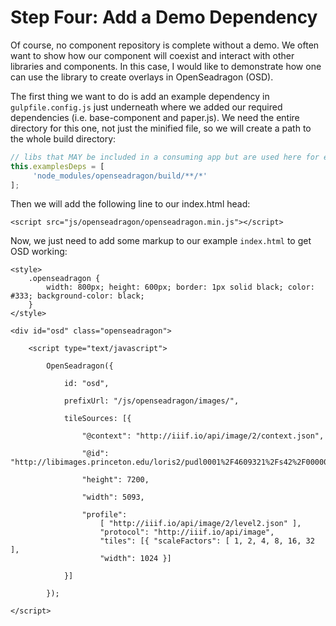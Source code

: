 # Step Four:  Add a Demo Dependency

Of course, no component repository is complete without a demo.  We often want to show how our component will coexist and interact with other libraries and components.  In this case, I would like to demonstrate how one can use the library to create overlays in OpenSeadragon \(OSD\).

The first thing we want to do is add an example dependency in `gulpfile.config.js` just underneath where we added our required dependencies \(i.e. base-component and paper.js\).  We need the entire directory for this one, not just the minified file, so we will create a path to the whole build directory:

```js
// libs that MAY be included in a consuming app but are used here for examples purposes 
this.examplesDeps = [
     'node_modules/openseadragon/build/**/*'
];
```

Then we will add the following line to our index.html head:

```
<script src="js/openseadragon/openseadragon.min.js"></script>
```

Now, we just need to add some markup to our example `index.html` to get OSD working:

```
<style> 
    .openseadragon { 
        width: 800px; height: 600px; border: 1px solid black; color: #333; background-color: black; 
    } 
</style>
```

```
<div id="osd" class="openseadragon">

    <script type="text/javascript"> 

        OpenSeadragon({ 

            id: "osd", 

            prefixUrl: "/js/openseadragon/images/", 

            tileSources: [{ 

                "@context": "http://iiif.io/api/image/2/context.json", 

                "@id": "http://libimages.princeton.edu/loris2/pudl0001%2F4609321%2Fs42%2F00000002.jp2", 

                "height": 7200, 

                "width": 5093, 

                "profile": 
                    [ "http://iiif.io/api/image/2/level2.json" ], 
                    "protocol": "http://iiif.io/api/image", 
                    "tiles": [{ "scaleFactors": [ 1, 2, 4, 8, 16, 32 ], 
                    "width": 1024 }] 

            }] 

        });

</script>

```

